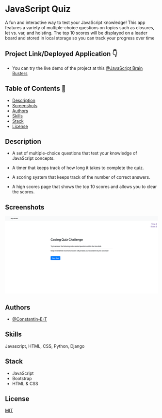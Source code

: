 # JavaScript Quiz

A fun and interactive way to test your JavaScript knowledge! This app features a variety of multiple-choice questions on topics such as closures, let vs. var, and hoisting. The top 10 scores will be displayed on a leader board and stored in local storage so you can track your progress over time

## Project Link/Deployed Application 👇

* You can try the live demo of the project at this [@JavaScript Brain Busters](https://constantin-e-t.github.io/JavaScript-Brain-Busters/)

## Table of Contents 🔗

* [Description](#description)
* [Screenshots](#screenshots)
* [Authors](#authors)
* [Skills](#skills)
* [Stack](#stack)
* [License](#license)

## Description

* A set of multiple-choice questions that test your knowledge of JavaScript concepts.

* A timer that keeps track of how long it takes to complete the quiz.

* A scoring system that keeps track of the number of correct answers.

* A high scores page that shows the top 10 scores and allows you to clear the scores.

## Screenshots

![App Screenshot](./assets/images/JavaScript-Brain-Busters.png)

## Authors

* [@Constantin-E-T](https://github.com/Constantin-E-T/)

## Skills

Javascript, HTML, CSS, Python, Django

## Stack

* JavaScript
* Bootstrap
* HTML & CSS

## License

[MIT](https://choosealicense.com/licenses/mit/)